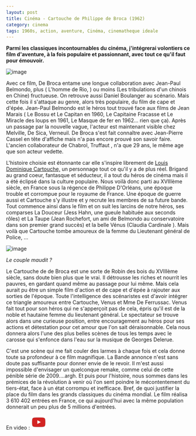 ```yaml
---
layout: post
title: Cinéma - Cartouche de Philippe de Broca (1962)
category: cinema
tags: 1960s, action, aventure, Cinéma, cinematheque ideale
---
```

**Parmi les classiques incontournables du cinéma, j'intégrerai volontiers ce film d'aventure, à la fois populaire et passionnant, avec tout ce qu'il faut pour émouvoir.**

![image](https://filedn.eu/llqi9IBxlYouGRXYG2xlROb/img/2018/cartouche.jpg)

Avec ce film, De Broca entame une longue collaboration avec Jean-Paul Belmondo, plus ( L'homme de Rio, ) ou moins (Les tribulations d'un chinois en Chine) fructueuse. On retrouve aussi Daniel Boulanger au scénario. Mais cette fois il s'attaque au genre, alors très populaire, du film de cape et d'épée. Jean-Paul Belmondo est le héros tout trouvé face aux films de Jean Marais ( Le Bossu et Le Capitan en 1960, Le Capitaine Fracasse et Le Miracle des loups en 1961, Le Masque de fer en 1962... rien que ça). Après un passage par la nouvelle vague, l'acteur est maintenant visible chez Melville, De Sica, Verneuil. De Broca s'est fait connaître avec Jean-Pierre Cassel en tête d'affiche mais n'a pas encore prouvé son savoir faire. L'ancien collaborateur de Chabrol, Truffaut , n'a que 29 ans, le même age que son acteur vedette.

L'histoire choisie est étonnante car elle s'inspire librement de <a href="https://fr.wikipedia.org/wiki/Louis_Dominique_Cartouche">Louis Dominique Cartouche,</a> un personnage tout ce qu'il y a de plus réel. Brigand au grand coeur, fantasque et séducteur, il a tout du héros de cinéma mais il a été éclipsé dans la culture populaire. Nous voilà donc parti au XVIIIème siècle, en France sous la régence de Philippe D'Orléans, une époque trouble et corrompue pour le royaume de France. Une époque de guerre aussi et Cartouche s'y illustre et y recrute les membres de sa future bande. Tout commence ainsi dans le film et on suit les larcins de notre héros, ses comparses La Douceur (Jess Hahn, une gueule habituée aux seconds rôles) et La Taupe (Jean Rochefort, un ami de Belmondo au conservatoire dans son premier grand succès) et la belle Vénus (Claudia Cardinale ). Mais voilà que Cartouche tombe amoureux de la femme du Lieutenant général de Police, ...

![image](https://filedn.eu/llqi9IBxlYouGRXYG2xlROb/img/2018/cartouche001.jpg)

*Le couple maudit ?*

Le Cartouche de de Broca est une sorte de Robin des bois du XVIIIème siècle, sans doute bien plus que le vrai. Il détrousse les riches et nourrit les pauvres, en gardant quand même au passage pour lui même. Mais cela aurait pu être un simple film d'action et de cape et d'épée à rajouter aux sorties de l'époque. Toute l'intelligence des scénaristes est d'avoir intégrer ce triangle amoureux entre Cartouche, Venus et Mme De Ferrussac. Venus fait tout pour son héros qui ne s'apperçoit pas de cela, épris qu'il est de la noble et hautaine femme du lieutenant général. Le spectateur se trouve alors dans une curieuse position, entre encouragement au héros pour ses actions et détestation pour cet amour que l'on sait déraisonnable. Cela nous donnera alors l'une des plus belles scènes de tous les temps avec le carosse qui s'enfonce dans l'eau sur la musique de Georges Delerue.

C'est une scène qui me fait couler des larmes à chaque fois et cela donne toute sa profondeur à ce film magnifique. La Bande annonce n'est sans doute pas suffisante pour donner envie de le revoir. Il m'est aussi impossible d'envisager un quelconque remake, comme celui de cette pénible série de 2009....argh. Et puis pour l'histoire, nous sommes dans les prémices de la révolution à venir où l'on sent poindre le mécontentement du tiers-état, face à un état corrompu et inefficace. Bref, de quoi justifier la place du film dans les grands classiques du cinéma mondial. Le film réalisa 3 610 402 entrées en France, ce qui aujourd'hui avec la même population donnerait un peu plus de 5 millions d'entrées.

En video : [![video](/images/youtube.png)](https://www.youtube.com/watch?v=2tZ2yAdETX8)
